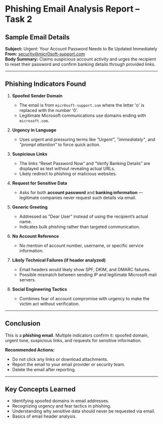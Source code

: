 # Phishing Email Analysis Report – Task 2

## Sample Email Details
**Subject:** Urgent: Your Account Password Needs to Be Updated Immediately  
**From:** security@micr0soft-support.com  
**Body Summary:** Claims suspicious account activity and urges the recipient to reset their password and confirm banking details through provided links.

---

## Phishing Indicators Found

1. **Spoofed Sender Domain**  
   - The email is from `micr0soft-support.com` where the letter 'o' is replaced with the number '0'.
   - Legitimate Microsoft communications use domains ending with `microsoft.com`.

2. **Urgency in Language**  
   - Uses urgent and pressuring terms like *"Urgent"*, *"immediately"*, and *"prompt attention"* to force quick action.

3. **Suspicious Links**  
   - The links “Reset Password Now” and “Verify Banking Details” are displayed as text without revealing actual URLs.
   - Likely redirect to phishing or malicious websites.

4. **Request for Sensitive Data**  
   - Asks for both **account password** and **banking information** — legitimate companies never request such details via email.

5. **Generic Greeting**  
   - Addressed as “Dear User” instead of using the recipient’s actual name.
   - Indicates bulk phishing rather than targeted communication.

6. **No Account Reference**  
   - No mention of account number, username, or specific service information.

7. **Likely Technical Failures (if header analyzed)**  
   - Email headers would likely show SPF, DKIM, and DMARC failures.
   - Possible mismatch between sending IP and legitimate Microsoft mail servers.

8. **Social Engineering Tactics**  
   - Combines fear of account compromise with urgency to make the victim act without verification.

---

## Conclusion
This is a **phishing email**. Multiple indicators confirm it: spoofed domain, urgent tone, suspicious links, and requests for sensitive information.  

**Recommended Actions:**
- Do not click any links or download attachments.
- Report the email to your email provider or security team.
- Delete the email after reporting.

---

## Key Concepts Learned
- Identifying spoofed domains in email addresses.
- Recognizing urgency and fear tactics in phishing.
- Understanding why sensitive data should never be requested via email.
- Basics of email header analysis.

